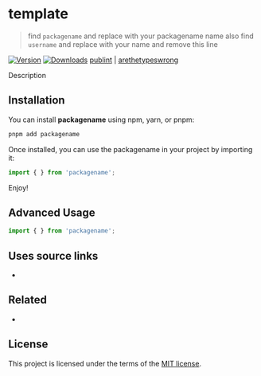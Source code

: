 # template 


> find `packagename` and replace with your packagename name
> also find `username` and replace with your name
>  and remove this line

[![Version](https://img.shields.io/npm/v/packagename)](https://www.npmjs.com/packagename/packagename)
[![Downloads](https://img.shields.io/npm/dt/packagename)](https://www.npmjs.com/packagename/packagename)
[publint](https://publint.dev/packagename) | 
[arethetypeswrong](https://arethetypeswrong.github.io/?p=packagename)


Description

## Installation

You can install **packagename** using npm, yarn, or pnpm:


```bash
pnpm add packagename
```

Once installed, you can use the packagename in your project by importing it:

```ts
import { } from 'packagename';

```

Enjoy!

## Advanced Usage

```ts
import { } from 'packagename';

```


## Uses source links
- 

## Related
- 

## License
This project is licensed under the terms of the [MIT license](LICENSE).
